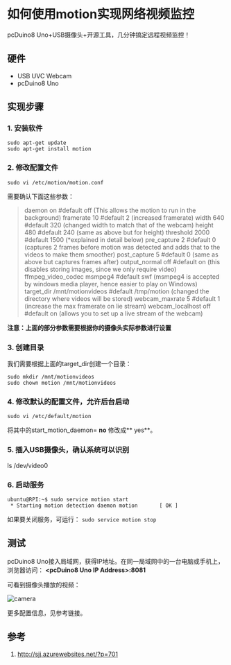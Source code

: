 # 如何使用motion实现网络视频监控
pcDuino8 Uno+USB摄像头+开源工具，几分钟搞定远程视频监控！

## 硬件

* USB UVC Webcam
* pcDuino8 Uno

## 实现步骤
### 1. 安装软件
```shell
sudo apt-get update
sudo apt-get install motion
```

### 2.  修改配置文件
``` shell
sudo vi /etc/motion/motion.conf
```
需要确认下面这些参数：
> daemon on #default off (This allows the motion to run in the background)
> framerate 10 #default 2 (increased framerate)
> width 640 #default 320 (changed width to match that of the webcam)
> height 480 #default 240 (same as above but for height)
> threshold 2000 #default 1500 (*explained in detail below)
> pre_capture 2 #default 0 (captures 2 frames before motion was detected and adds that to the videos to make them smoother)
> post_capture 5 #default 0 (same as above but captures frames after)
> output_normal off #default on (this disables storing images, since we only require video)
> ffmpeg_video_codec msmpeg4 #default swf (msmpeg4 is accepted by windows media player, hence easier to play on Windows)
> target_dir /mnt/motionvideos #default /tmp/motion (changed the directory where videos will be stored)
> webcam_maxrate 5 #default 1 (increase the max framerate on lie stream)
> webcam_localhost off #default on (allows you to set up a live stream of the webcam)

**注意：上面的部分参数需要根据你的摄像头实际参数进行设置**

### 3. 创建目录

我们需要根据上面的target_dir创建一个目录：
```shell
sudo mkdir /mnt/motionvideos
sudo chown motion /mnt/motionvideos
```

### 4. 修改默认的配置文件，允许后台启动
```shell
sudo vi /etc/default/motion
```
将其中的start_motion_daemon= **no** 修改成** yes**。

### 5. 插入USB摄像头，确认系统可以识别

ls /dev/video0

### 6. 启动服务
```shell
ubuntu@RPI:~$ sudo service motion start
 * Starting motion detection daemon motion       [ OK ]
 ```
如果要关闭服务，可运行：
```sudo service motion stop```

##  测试

pcDuino8 Uno接入局域网，获得IP地址。在同一局域网中的一台电脑或手机上，浏览器访问：
**\<pcDuino8 Uno IP Address>:8081**

可看到摄像头播放的视频：

![camera]("/images/camera.png")

更多配置信息，见参考链接。

## 参考
1. http://sjj.azurewebsites.net/?p=701